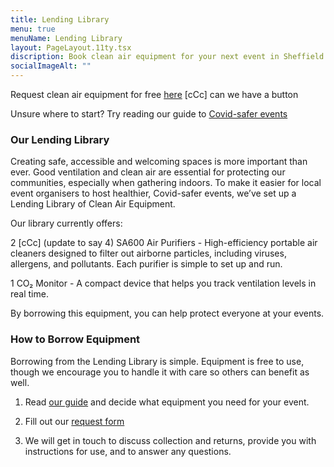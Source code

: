 ```yaml
---
title: Lending Library
menu: true
menuName: Lending Library
layout: PageLayout.11ty.tsx
discription: Book clean air equipment for your next event in Sheffield!
socialImageAlt: ""
---
```

Request clean air equipment for free [here](https://docs.google.com/forms/d/e/1FAIpQLSeanXmk0ittjkGM1WVJdtYa9gSr1cHUm6vWEA86ryCCAqgXGw/viewform)  [cCc] can we have a button

Unsure where to start? Try reading our guide to [Covid-safer events](https://sheffield.breathe-easy.uk/how-to-guide-for-covid-safer-events/)

### Our Lending Library
Creating safe, accessible and welcoming spaces is more important than ever. Good ventilation and clean air are essential for protecting our communities, especially when gathering indoors. To make it easier for local event organisers to host healthier, Covid-safer events, we’ve set up a Lending Library of Clean Air Equipment.

Our library currently offers:

2 [cCc] (update to say 4) SA600 Air Purifiers - High-efficiency portable air cleaners designed to filter out airborne particles, including viruses, allergens, and pollutants. Each purifier is simple to set up and run.

1 CO₂ Monitor - A compact device that helps you track ventilation levels in real time. 

By borrowing this equipment, you can help protect everyone at your events. 

### How to Borrow Equipment

Borrowing from the Lending Library is simple. Equipment is free to use, though we encourage you to handle it with care so others can benefit as well.

1. Read [our guide](https://sheffield.breathe-easy.uk/how-to-guide-for-covid-safer-events/) and decide what equipment you need for your event.

2. Fill out our [request form](https://docs.google.com/forms/d/e/1FAIpQLSeanXmk0ittjkGM1WVJdtYa9gSr1cHUm6vWEA86ryCCAqgXGw/viewform)

3. We will get in touch to discuss collection and returns, provide you with instructions for use, and to answer any questions.
